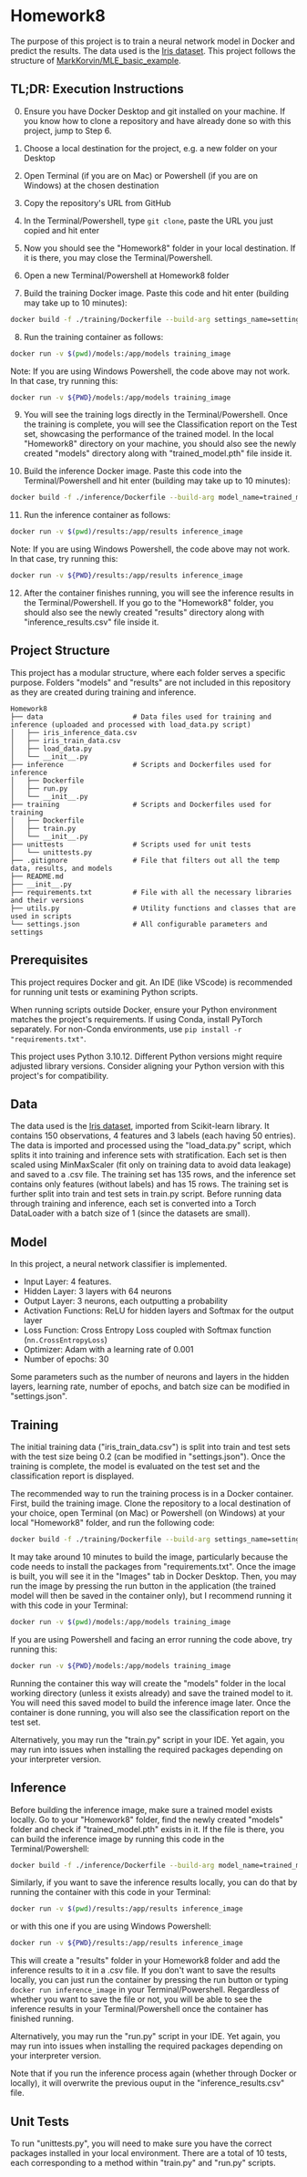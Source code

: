 # Homework8
The purpose of this project is to train a neural network model in Docker and predict the results. The data used is the [Iris dataset](https://en.wikipedia.org/wiki/Iris_flower_data_set). This project follows the structure of [MarkKorvin/MLE_basic_example](https://github.com/MarkKorvin/MLE_basic_example).

## TL;DR: Execution Instructions

0. Ensure you have Docker Desktop and git installed on your machine. If you know how to clone a repository and have already done so with this project, jump to Step 6. 
1. Choose a local destination for the project, e.g. a new folder on your Desktop
2. Open Terminal (if you are on Mac) or Powershell (if you are on Windows) at the chosen destination
3. Copy the repository's URL from GitHub
4. In the Terminal/Powershell, type `git clone`, paste the URL you just copied and hit enter

5. Now you should see the "Homework8" folder in your local destination. If it is there, you may close the Terminal/Powershell.

6. Open a new Terminal/Powershell at Homework8 folder

7. Build the training Docker image. Paste this code and hit enter (building may take up to 10 minutes):
```bash
docker build -f ./training/Dockerfile --build-arg settings_name=settings.json -t training_image .
```
8. Run the training container as follows:
```bash
docker run -v $(pwd)/models:/app/models training_image
```
Note: If you are using Windows Powershell, the code above may not work. In that case, try running this:
```bash
docker run -v ${PWD}/models:/app/models training_image
```

9. You will see the training logs directly in the Terminal/Powershell. Once the training is complete, you will see the Classification report on the Test set, showcasing the performance of the trained model. In the local "Homework8" directory on your machine, you should also see the newly created "models" directory along with "trained_model.pth" file inside it.

10. Build the inference Docker image. Paste this code into the Terminal/Powershell and hit enter (building may take up to 10 minutes):
```bash
docker build -f ./inference/Dockerfile --build-arg model_name=trained_model.pth --build-arg settings_name=settings.json -t inference_image .
```
11. Run the inference container as follows:
```bash
docker run -v $(pwd)/results:/app/results inference_image
```
Note: If you are using Windows Powershell, the code above may not work. In that case, try running this:
```bash
docker run -v ${PWD}/results:/app/results inference_image
```
12. After the container finishes running, you will see the inference results in the Terminal/Powershell. If you go to the "Homework8" folder, you should also see the newly created "results" directory along with "inference_results.csv" file inside it. 

## Project Structure
This project has a modular structure, where each folder serves a specific purpose. Folders "models" and "results" are not included in this repository as they are created during training and inference.

```
Homework8
├── data                      # Data files used for training and inference (uploaded and processed with load_data.py script)
│   ├── iris_inference_data.csv
│   ├── iris_train_data.csv
│   ├── load_data.py
│   └── __init__.py
├── inference                 # Scripts and Dockerfiles used for inference
│   ├── Dockerfile
│   ├── run.py
│   └── __init__.py
├── training                  # Scripts and Dockerfiles used for training
│   ├── Dockerfile
│   ├── train.py
│   └── __init__.py
├── unittests                 # Scripts used for unit tests
│   └── unittests.py
├── .gitignore                # File that filters out all the temp data, results, and models
├── README.md                 
├── __init__.py                
├── requirements.txt          # File with all the necessary libraries and their versions
├── utils.py                  # Utility functions and classes that are used in scripts
└── settings.json             # All configurable parameters and settings
```

## Prerequisites
This project requires Docker and git. An IDE (like VScode) is recommended for running unit tests or examining Python scripts. 

When running scripts outside Docker, ensure your Python environment matches the project's requirements. If using Conda, install PyTorch separately. For non-Conda environments, use `pip install -r "requirements.txt"`. 

This project uses Python 3.10.12. Different Python versions might require adjusted library versions. Consider aligning your Python version with this project's for compatibility.

## Data
The data used is the [Iris dataset](https://en.wikipedia.org/wiki/Iris_flower_data_set), imported from Scikit-learn library. It contains 150 observations, 4 features and 3 labels (each having 50 entries). The data is imported and processed using the "load_data.py" script, which splits it into training and inference sets with stratification. Each set is then scaled using MinMaxScaler (fit only on training data to avoid data leakage) and saved to a .csv file. The training set has 135 rows, and the inference set contains only features (without labels) and has 15 rows. The training set is further split into train and test sets in train.py script. Before running data through training and inference, each set is converted into a Torch DataLoader with a batch size of 1 (since the datasets are small).

## Model
In this project, a neural network classifier is implemented. 

* Input Layer: 4 features.
* Hidden Layer: 3 layers with 64 neurons 
* Output Layer: 3 neurons, each outputting a probability
* Activation Functions: ReLU for hidden layers and Softmax for the output layer
* Loss Function: Cross Entropy Loss coupled with Softmax function (`nn.CrossEntropyLoss`)
* Optimizer: Adam with a learning rate of 0.001 
* Number of epochs: 30 

Some parameters such as the number of neurons and layers in the hidden layers, learning rate, number of epochs, and batch size can be modified in "settings.json". 

## Training 

The initial training data ("iris_train_data.csv") is split into train and test sets with the test size being 0.2 (can be modified in "settings.json"). Once the training is complete, the model is evaluated on the test set and the classification report is displayed.

The recommended way to run the training process is in a Docker container. First, build the training image. Clone the repository to a local destination of your choice, open Terminal (on Mac) or Powershell (on Windows) at your local "Homework8" folder, and run the following code:

```bash
docker build -f ./training/Dockerfile --build-arg settings_name=settings.json -t training_image .
```

It may take around 10 minutes to build the image, particularly because the code needs to install the packages from "requirements.txt". Once the image is built, you will see it in the "Images" tab in Docker Desktop. Then, you may run the image by pressing the run button in the application (the trained model will then be saved in the container only), but I recommend running it with this code in your Terminal:

```bash
docker run -v $(pwd)/models:/app/models training_image
```
If you are using Powershell and facing an error running the code above, try running this:
```bash
docker run -v ${PWD}/models:/app/models training_image
```
Running the container this way will create the "models" folder in the local working directory (unless it exists already) and save the trained model to it. You will need this saved model to build the inference image later. Once the container is done running, you will also see the classification report on the test set.

Alternatively, you may run the "train.py" script in your IDE. Yet again, you may run into issues when installing the required packages depending on your interpreter version.

## Inference

Before building the inference image, make sure a trained model exists locally. Go to your "Homework8" folder, find the newly created "models" folder and check if "trained_model.pth" exists in it. If the file is there, you can build the inference image by running this code in the Terminal/Powershell:
```bash
docker build -f ./inference/Dockerfile --build-arg model_name=trained_model.pth --build-arg settings_name=settings.json -t inference_image .
```

Similarly, if you want to save the inference results locally, you can do that by running the container with this code in your Terminal:
```bash
docker run -v $(pwd)/results:/app/results inference_image
```
or with this one if you are using Windows Powershell:
```bash
docker run -v ${PWD}/results:/app/results inference_image
```
This will create a "results" folder in your Homework8 folder and add the inference results to it in a .csv file. If you don't want to save the results locally, you can just run the container by pressing the run button or typing `docker run inference_image` in your Terminal/Powershell. Regardless of whether you want to save the file or not, you will be able to see the inference results in your Terminal/Powershell once the container has finished running.

Alternatively, you may run the "run.py" script in your IDE. Yet again, you may run into issues when installing the required packages depending on your interpreter version.

Note that if you run the inference process again (whether through Docker or locally), it will overwrite the previous ouput in the "inference_results.csv" file.

## Unit Tests
To run "unittests.py", you will need to make sure you have the correct packages installed in your local environment. There are a total of 10 tests, each corresponding to a method within "train.py" and "run.py" scripts. 
